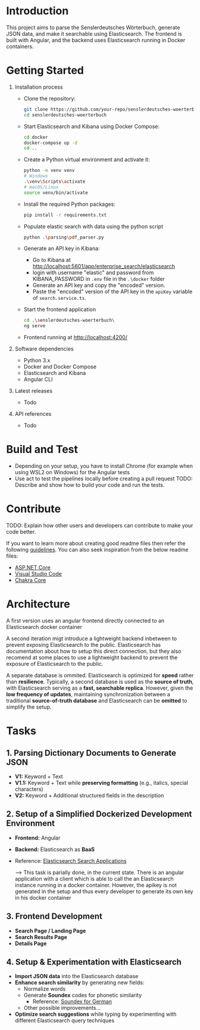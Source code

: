 # Introduction

This project aims to parse the Senslerdeutsches Wörterbuch, generate JSON data, and make it searchable using Elasticsearch. The frontend is built with Angular, and the backend uses Elasticsearch running in Docker containers.

# Getting Started

1. Installation process

   - Clone the repository:
     ```sh
     git clone https://github.com/your-repo/senslerdeutsches-woerterbuch.git
     cd senslerdeutsches-woerterbuch
     ```
   - Start Elasticsearch and Kibana using Docker Compose:

     ```sh
     cd docker
     docker-compose up -d
     cd ..
     ```

   - Create a Python virtual environment and activate it:
     ```sh
     python -m venv venv
     # Windows
     .\venv\Scripts\activate
     # macOS/Linux
     source venv/bin/activate
     ```
   - Install the required Python packages:
     ```sh
     pip install -r requirements.txt
     ```
   - Populate elastic search with data using the python script
     ```sh
     python .\parsing\pdf_parser.py
     ```
   - Generate an API key in Kibana:

     - Go to Kibana at [http://localhost:5601/app/enterprise_search/elasticsearch](http://localhost:5601/app/enterprise_search/elasticsearch)
     - login with username "elastic" and password from KIBANA_PASSWORD in `.env` file in the `.\docker` folder
     - Generate an API key and copy the "encoded" version.
     - Paste the "encoded" version of the API key in the `apiKey` variable of `search.service.ts`.

   - Start the frontend application

     ```sh
     cd .\senslerdeutsches-woerterbuch\
     ng serve
     ```

   - Frontend running at [http://localhost:4200/](http://localhost:4200)

2. Software dependencies

   - Python 3.x
   - Docker and Docker Compose
   - Elasticsearch and Kibana
   - Angular CLI

3. Latest releases
   - Todo
4. API references
   - Todo

# Build and Test
- Depending on your setup, you have to install Chrome (for example when using WSL2 on Windows) for the Angular tests
- Use act to test the pipelines locally before creating a pull request
TODO: Describe and show how to build your code and run the tests.

# Contribute

TODO: Explain how other users and developers can contribute to make your code better.

If you want to learn more about creating good readme files then refer the following [guidelines](https://docs.microsoft.com/en-us/azure/devops/repos/git/create-a-readme?view=azure-devops). You can also seek inspiration from the below readme files:

- [ASP.NET Core](https://github.com/aspnet/Home)
- [Visual Studio Code](https://github.com/Microsoft/vscode)
- [Chakra Core](https://github.com/Microsoft/ChakraCore)

# Architecture

A first version uses an angular frontend directly connected to an Elasticsearch docker container

A second iteration migt introduce a lightweight backend inbetween to prevent exposing Elasticsearch to the public. Elasticsearch has documentation about how to setup this direct connection, but they also recomend at some places to use a lightweight backend to prevent the exposure of Elasticsearch to the public.

A separate database is ommited. Elasticsearch is optimized for **speed** rather than **resilience**. Typically, a second database is used as the **source of truth**, with Elasticsearch serving as a **fast, searchable replica**.
However, given the **low frequency of updates**, maintaining synchronization between a traditional **source-of-truth database** and Elasticsearch can be **omitted** to simplify the setup.

# **Tasks**

## 1. Parsing Dictionary Documents to Generate JSON

- **V1:** Keyword + Text
- **V1.1:** Keyword + Text while **preserving formatting** (e.g., italics, special characters)
- **V2:** Keyword + Additional structured fields in the description

## 2. Setup of a Simplified Dockerized Development Environment

- **Frontend:** Angular
- **Backend:** Elasticsearch as **BaaS**

- Reference: [Elasticsearch Search Applications](https://www.elastic.co/guide/en/elasticsearch/reference/current/search-application-overview.html)

  --> This task is parially done, in the current state. There is an angular application with a client which is able to call the an Elasticsearch instance running in a docker container. However, the apikey is not generated in the setup and thus every developer to generate its own key in his docker container

## 3. Frontend Development

- **Search Page / Landing Page**
- **Search Results Page**
- **Details Page**

## 4. Setup & Experimentation with Elasticsearch

- **Import JSON data** into the Elasticsearch database
- **Enhance search similarity** by generating new fields:
  - Normalize words
  - Generate **Soundex** codes for phonetic similarity
    - Reference: [Soundex for German](https://de.wikipedia.org/wiki/Soundex#Soundex_f%C3%BCr_die_deutsche_Sprache)
  - Other possible improvements...
- **Optimize search suggestions** while typing by experimenting with different Elasticsearch query techniques
